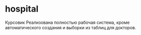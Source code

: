 # hospital
Курсовик
Реализована полностью рабочая система, кроме автоматического создания и выборки из таблиц для докторов.
